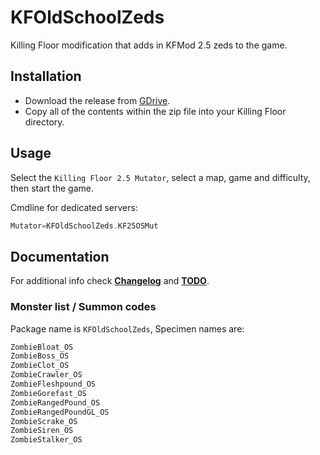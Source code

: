 # KFOldSchoolZeds

Killing Floor modification that adds in KFMod 2.5 zeds to the game.

## Installation

- Download the release from [GDrive](https://drive.google.com/file/d/14RE40JMN7Q8bwKEk-2HJxnvGduE9HQuM/view).
- Copy all of the contents within the zip file into your Killing Floor directory.

## Usage

Select the `Killing Floor 2.5 Mutator`, select a map, game and difficulty, then start the game.

Cmdline for dedicated servers:

```cpp
Mutator=KFOldSchoolZeds.KF25OSMut
```

## Documentation

For additional info check [**Changelog**](Docs/CHANGELOG.md) and [**TODO**](Docs/TODO.md).

### Monster list / Summon codes

Package name is `KFOldSchoolZeds`, Specimen names are:

```cpp
ZombieBloat_OS
ZombieBoss_OS
ZombieClot_OS
ZombieCrawler_OS
ZombieFleshpound_OS
ZombieGorefast_OS
ZombieRangedPound_OS
ZombieRangedPoundGL_OS
ZombieScrake_OS
ZombieSiren_OS
ZombieStalker_OS
```
